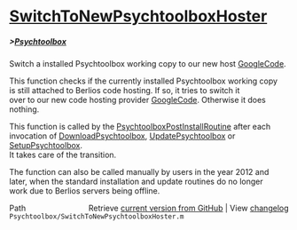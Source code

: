 # [SwitchToNewPsychtoolboxHoster](SwitchToNewPsychtoolboxHoster)
##### >[Psychtoolbox](Psychtoolbox)

Switch a installed Psychtoolbox working copy to our new host [GoogleCode](GoogleCode).  
  
This function checks if the currently installed Psychtoolbox working copy  
is still attached to Berlios code hosting. If so, it tries to switch it  
over to our new code hosting provider [GoogleCode](GoogleCode). Otherwise it does  
nothing.  
  
This function is called by the [PsychtoolboxPostInstallRoutine](PsychtoolboxPostInstallRoutine) after each  
invocation of [DownloadPsychtoolbox](DownloadPsychtoolbox), [UpdatePsychtoolbox](UpdatePsychtoolbox) or [SetupPsychtoolbox](SetupPsychtoolbox).  
It takes care of the transition.  
  
The function can also be called manually by users in the year 2012 and  
later, when the standard installation and update routines do no longer  
work due to Berlios servers being offline.  
  




<div class="code_header" style="text-align:right;">
  <span style="float:left;">Path&nbsp;&nbsp;</span> <span class="counter">Retrieve <a href=
  "https://raw.github.com/Psychtoolbox-3/Psychtoolbox-3/beta/Psychtoolbox/SwitchToNewPsychtoolboxHoster.m">current version from GitHub</a> | View <a href=
  "https://github.com/Psychtoolbox-3/Psychtoolbox-3/commits/beta/Psychtoolbox/SwitchToNewPsychtoolboxHoster.m">changelog</a></span>
</div>
<div class="code">
  <code>Psychtoolbox/SwitchToNewPsychtoolboxHoster.m</code>
</div>

